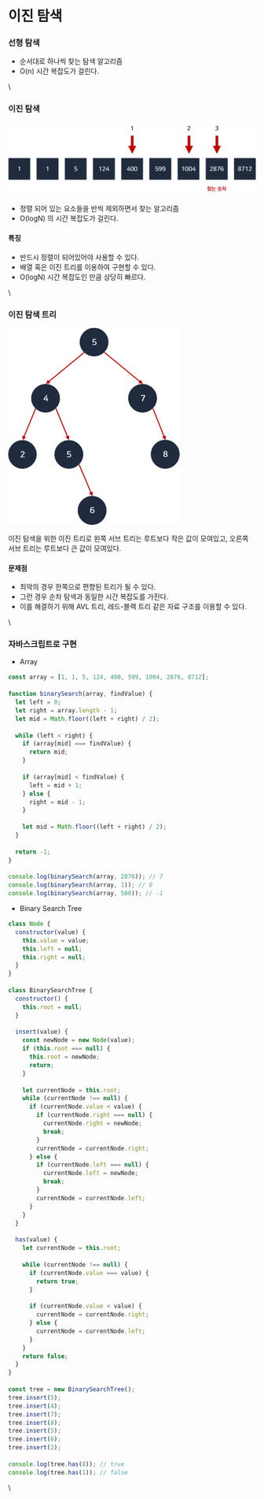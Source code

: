 # 이진 탐색

### 선형 탐색

* 순서대로 하나씩 찾는 탐색 알고리즘
* O(n) 시간 복잡도가 걸린다.

\


### 이진 탐색

![](../.gitbook/assets/이진탐색.png)

* 정렬 되어 있는 요소들을 반씩 제외하면서 찾는 알고리즘
* O(logN) 의 시간 복잡도가 걸린다.

#### 특징

* 반드시 정렬이 되어있어야 사용할 수 있다.
* 배열 혹은 이진 트리를 이용하여 구현할 수 있다.
* O(logN) 시간 복잡도인 만큼 상당히 빠르다.

\


### 이진 탐색 트리

![](../.gitbook/assets/이진탐색트리.png)

이진 탐색을 위한 이진 트리로 왼쪽 서브 트리는 루트보다 작은 값이 모여있고, 오른쪽 서브 트리는 루트보다 큰 값이 모여있다.

#### 문제점

* 최악의 경우 한쪽으로 편향된 트리가 될 수 있다.
* 그런 경우 순차 탐색과 동일한 시간 복잡도를 가진다.
* 이를 해결하기 위해 AVL 트리, 레드-블랙 트리 같은 자료 구조를 이용할 수 있다.

\


### 자바스크립트로 구현

* Array

```javascript
const array = [1, 1, 5, 124, 400, 599, 1004, 2876, 8712];

function binarySearch(array, findValue) {
  let left = 0;
  let right = array.length - 1;
  let mid = Math.floor((left + right) / 2);

  while (left < right) {
    if (array[mid] === findValue) {
      return mid;
    }

    if (array[mid] < findValue) {
      left = mid + 1;
    } else {
      right = mid - 1;
    }

    let mid = Math.floor((left + right) / 2);
  }

  return -1;
}

console.log(binarySearch(array, 2876)); // 7
console.log(binarySearch(array, 1)); // 0
console.log(binarySearch(array, 500)); // -1
```

* Binary Search Tree

```javascript
class Node {
  constructor(value) {
    this.value = value;
    this.left = null;
    this.right = null;
  }
}

class BinarySearchTree {
  constructor() {
    this.root = null;
  }

  insert(value) {
    const newNode = new Node(value);
    if (this.root === null) {
      this.root = newNode;
      return;
    }

    let currentNode = this.root;
    while (currentNode !== null) {
      if (currentNode.value < value) {
        if (currentNode.right === null) {
          currentNode.right = newNode;
          break;
        }
        currentNode = currentNode.right;
      } else {
        if (currentNode.left === null) {
          currentNode.left = newNode;
          break;
        }
        currentNode = currentNode.left;
      }
    }
  }

  has(value) {
    let currentNode = this.root;

    while (currentNode !== null) {
      if (currentNode.value === value) {
        return true;
      }

      if (currentNode.value < value) {
        currentNode = currentNode.right;
      } else {
        currentNode = currentNode.left;
      }
    }
    return false;
  }
}

const tree = new BinarySearchTree();
tree.insert(5);
tree.insert(4);
tree.insert(7);
tree.insert(8);
tree.insert(5);
tree.insert(6);
tree.insert(2);

console.log(tree.has(8)); // true
console.log(tree.has(1)); // false
```

\

